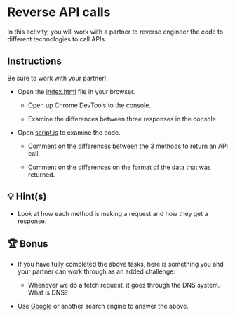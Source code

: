 # Reverse API calls

In this activity, you will work with a partner to reverse engineer the code to different technologies to call APIs.

## Instructions

 Be sure to work with your partner!

* Open the [index.html](Unsolved/index.html) file in your browser.

  * Open up Chrome DevTools to the console.

  * Examine the differences between three responses in the console.

* Open [script.js](./assets/js/script.js) to examine the code.

  * Comment on the differences between the 3 methods to return an API call. 
  
  * Comment on the differences on the format of the data that was returned.

## 💡 Hint(s)

* Look at how each method is making a request and how they get a response.

## 🏆 Bonus

* If you have fully completed the above tasks, here is something you and your partner can work through as an added challenge:

  * Whenever we do a fetch request, it goes through the DNS system. What is DNS?

* Use [Google](https://www.google.com) or another search engine to answer the above.
